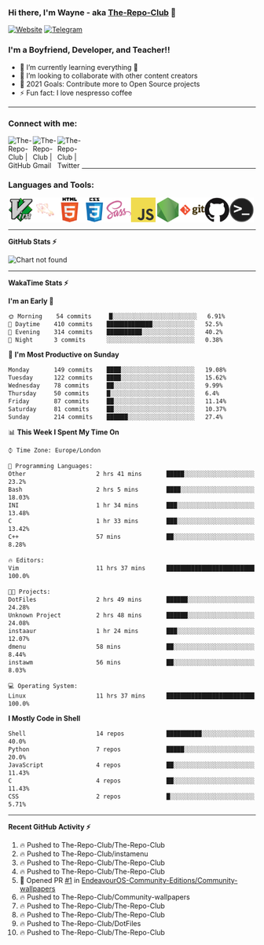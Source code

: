 ### Hi there, I'm Wayne - aka [The-Repo-Club][website] 👋

[![Website](https://img.shields.io/website?label=github.com/The-Repo-Club/&color=orange&style=flat-square&url=https://github.com/The-Repo-Club/)][website]
[![Telegram](https://img.shields.io/badge/Chat%20on-Telegram-orange.svg?color=orange&logo=telegram&style=flat-square)][telegram]

### I'm a Boyfriend, Developer, and Teacher!!

- 🌱 I’m currently learning everything 🤣
- 👯 I’m looking to collaborate with other content creators
- 🥅 2021 Goals: Contribute more to Open Source projects
- ⚡ Fun fact: I love nespresso coffee

---
### Connect with me:

[<img align="left" alt="The-Repo-Club | GitHub" width="50px" src="https://cdn.jsdelivr.net/npm/simple-icons@v3/icons/github.svg" />][website]
[<img align="left" alt="The-Repo-Club | Gmail" width="50px" src="https://cdn.jsdelivr.net/npm/simple-icons@v3/icons/gmail.svg" />][email]
[<img align="left" alt="The-Repo-Club | Twitter" width="50px" src="https://cdn.jsdelivr.net/npm/simple-icons@v3/icons/telegram.svg" />][telegram]

[website]: https://github.com/The-Repo-Club/
[email]: mailto:wayne6324@gmail.com
[telegram]: https://t.me/TheRepoClub

<br />
<br />
<br />

---
### Languages and Tools:

<img align="left" alt="Vim" width="50px" src="https://raw.githubusercontent.com/github/explore/80688e429a7d4ef2fca1e82350fe8e3517d3494d/topics/vim/vim.png" />
<img align="left" alt="Fish" width="50px" src="https://raw.githubusercontent.com/github/explore/80688e429a7d4ef2fca1e82350fe8e3517d3494d/topics/fish/fish.png" />
<img align="left" alt="HTML5" width="50px" src="https://raw.githubusercontent.com/github/explore/80688e429a7d4ef2fca1e82350fe8e3517d3494d/topics/html/html.png" />
<img align="left" alt="CSS3" width="50px" src="https://raw.githubusercontent.com/github/explore/80688e429a7d4ef2fca1e82350fe8e3517d3494d/topics/css/css.png" />
<img align="left" alt="Sass" width="50px" src="https://raw.githubusercontent.com/github/explore/80688e429a7d4ef2fca1e82350fe8e3517d3494d/topics/sass/sass.png" />
<img align="left" alt="JavaScript" width="50px" src="https://raw.githubusercontent.com/github/explore/80688e429a7d4ef2fca1e82350fe8e3517d3494d/topics/javascript/javascript.png" />
<img align="left" alt="Node.js" width="50px" src="https://raw.githubusercontent.com/github/explore/80688e429a7d4ef2fca1e82350fe8e3517d3494d/topics/nodejs/nodejs.png" />
<img align="left" alt="Git" width="50px" src="https://raw.githubusercontent.com/github/explore/80688e429a7d4ef2fca1e82350fe8e3517d3494d/topics/git/git.png" />
<img align="left" alt="GitHub" width="50px" src="https://raw.githubusercontent.com/github/explore/78df643247d429f6cc873026c0622819ad797942/topics/github/github.png" />
<img align="left" alt="Terminal" width="50px" src="https://raw.githubusercontent.com/github/explore/80688e429a7d4ef2fca1e82350fe8e3517d3494d/topics/terminal/terminal.png" />

<br />
<br />
<br />

---

**GitHub Stats ⚡**

![Chart not found](https://github-readme-stats.vercel.app/api?username=The-Repo-Club&theme=tokyonight&show_icons=true&count_private=true&hide_border=true&include_all_commits=true&custom_title=The-Repo-Club%27s+GitHub+Stats)


---

**WakaTime Stats ⚡**

<!--START_SECTION:waka-->
**I'm an Early 🐤** 

```text
🌞 Morning    54 commits     █░░░░░░░░░░░░░░░░░░░░░░░░   6.91% 
🌆 Daytime    410 commits    █████████████░░░░░░░░░░░░   52.5% 
🌃 Evening    314 commits    ██████████░░░░░░░░░░░░░░░   40.2% 
🌙 Night      3 commits      ░░░░░░░░░░░░░░░░░░░░░░░░░   0.38%

```
📅 **I'm Most Productive on Sunday** 

```text
Monday       149 commits    ████░░░░░░░░░░░░░░░░░░░░░   19.08% 
Tuesday      122 commits    ████░░░░░░░░░░░░░░░░░░░░░   15.62% 
Wednesday    78 commits     ██░░░░░░░░░░░░░░░░░░░░░░░   9.99% 
Thursday     50 commits     █░░░░░░░░░░░░░░░░░░░░░░░░   6.4% 
Friday       87 commits     ██░░░░░░░░░░░░░░░░░░░░░░░   11.14% 
Saturday     81 commits     ██░░░░░░░░░░░░░░░░░░░░░░░   10.37% 
Sunday       214 commits    ██████░░░░░░░░░░░░░░░░░░░   27.4%

```


📊 **This Week I Spent My Time On** 

```text
⌚︎ Time Zone: Europe/London

💬 Programming Languages: 
Other                    2 hrs 41 mins       █████░░░░░░░░░░░░░░░░░░░░   23.2% 
Bash                     2 hrs 5 mins        ████░░░░░░░░░░░░░░░░░░░░░   18.03% 
INI                      1 hr 34 mins        ███░░░░░░░░░░░░░░░░░░░░░░   13.48% 
C                        1 hr 33 mins        ███░░░░░░░░░░░░░░░░░░░░░░   13.42% 
C++                      57 mins             ██░░░░░░░░░░░░░░░░░░░░░░░   8.28%

🔥 Editors: 
Vim                      11 hrs 37 mins      █████████████████████████   100.0%

🐱‍💻 Projects: 
DotFiles                 2 hrs 49 mins       ██████░░░░░░░░░░░░░░░░░░░   24.28% 
Unknown Project          2 hrs 48 mins       ██████░░░░░░░░░░░░░░░░░░░   24.08% 
instaaur                 1 hr 24 mins        ███░░░░░░░░░░░░░░░░░░░░░░   12.07% 
dmenu                    58 mins             ██░░░░░░░░░░░░░░░░░░░░░░░   8.44% 
instawm                  56 mins             ██░░░░░░░░░░░░░░░░░░░░░░░   8.03%

💻 Operating System: 
Linux                    11 hrs 37 mins      █████████████████████████   100.0%

```

**I Mostly Code in Shell** 

```text
Shell                    14 repos            ██████████░░░░░░░░░░░░░░░   40.0% 
Python                   7 repos             █████░░░░░░░░░░░░░░░░░░░░   20.0% 
JavaScript               4 repos             ██░░░░░░░░░░░░░░░░░░░░░░░   11.43% 
C                        4 repos             ██░░░░░░░░░░░░░░░░░░░░░░░   11.43% 
CSS                      2 repos             █░░░░░░░░░░░░░░░░░░░░░░░░   5.71%

```



<!--END_SECTION:waka-->

---

**Recent GitHub Activity :zap:**

<!--START_SECTION:activity-->
1. 🔥 Pushed to The-Repo-Club/The-Repo-Club
2. 🔥 Pushed to The-Repo-Club/instamenu
3. 🔥 Pushed to The-Repo-Club/The-Repo-Club
4. 🔥 Pushed to The-Repo-Club/The-Repo-Club
5. 💪 Opened PR [#1](https://github.com/EndeavourOS-Community-Editions/Community-wallpapers/pull/1) in [EndeavourOS-Community-Editions/Community-wallpapers](https://github.com/EndeavourOS-Community-Editions/Community-wallpapers)
6. 🔥 Pushed to The-Repo-Club/Community-wallpapers
7. 🔥 Pushed to The-Repo-Club/The-Repo-Club
8. 🔥 Pushed to The-Repo-Club/The-Repo-Club
9. 🔥 Pushed to The-Repo-Club/DotFiles
10. 🔥 Pushed to The-Repo-Club/The-Repo-Club
<!--END_SECTION:activity-->
